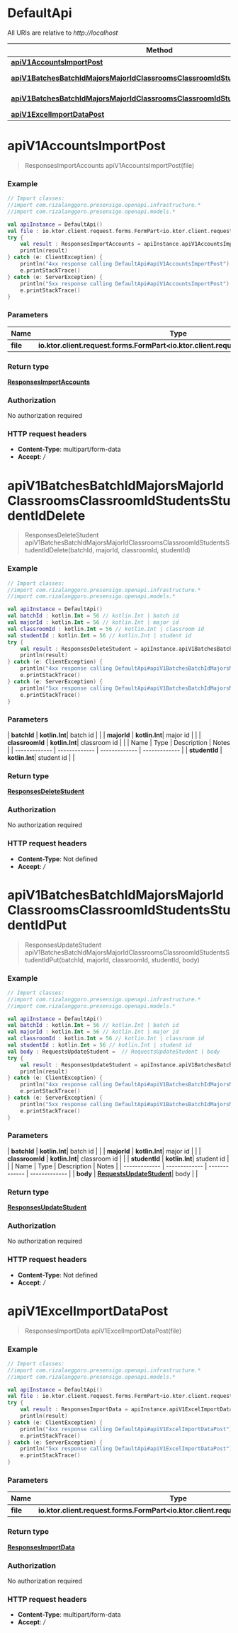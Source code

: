 # DefaultApi

All URIs are relative to *http://localhost*

| Method | HTTP request | Description |
| ------------- | ------------- | ------------- |
| [**apiV1AccountsImportPost**](DefaultApi.md#apiV1AccountsImportPost) | **POST** /api/v1/accounts/import |  |
| [**apiV1BatchesBatchIdMajorsMajorIdClassroomsClassroomIdStudentsStudentIdDelete**](DefaultApi.md#apiV1BatchesBatchIdMajorsMajorIdClassroomsClassroomIdStudentsStudentIdDelete) | **DELETE** /api/v1/batches/{batch_id}/majors/{major_id}/classrooms/{classroom_id}/students/{student_id} |  |
| [**apiV1BatchesBatchIdMajorsMajorIdClassroomsClassroomIdStudentsStudentIdPut**](DefaultApi.md#apiV1BatchesBatchIdMajorsMajorIdClassroomsClassroomIdStudentsStudentIdPut) | **PUT** /api/v1/batches/{batch_id}/majors/{major_id}/classrooms/{classroom_id}/students/{student_id} |  |
| [**apiV1ExcelImportDataPost**](DefaultApi.md#apiV1ExcelImportDataPost) | **POST** /api/v1/excel/import-data |  |


<a id="apiV1AccountsImportPost"></a>
# **apiV1AccountsImportPost**
> ResponsesImportAccounts apiV1AccountsImportPost(file)



### Example
```kotlin
// Import classes:
//import com.rizalanggoro.presensigo.openapi.infrastructure.*
//import com.rizalanggoro.presensigo.openapi.models.*

val apiInstance = DefaultApi()
val file : io.ktor.client.request.forms.FormPart<io.ktor.client.request.forms.InputProvider> = BINARY_DATA_HERE // io.ktor.client.request.forms.FormPart<io.ktor.client.request.forms.InputProvider> | file
try {
    val result : ResponsesImportAccounts = apiInstance.apiV1AccountsImportPost(file)
    println(result)
} catch (e: ClientException) {
    println("4xx response calling DefaultApi#apiV1AccountsImportPost")
    e.printStackTrace()
} catch (e: ServerException) {
    println("5xx response calling DefaultApi#apiV1AccountsImportPost")
    e.printStackTrace()
}
```

### Parameters
| Name | Type | Description  | Notes |
| ------------- | ------------- | ------------- | ------------- |
| **file** | **io.ktor.client.request.forms.FormPart&lt;io.ktor.client.request.forms.InputProvider&gt;**| file | |

### Return type

[**ResponsesImportAccounts**](ResponsesImportAccounts.md)

### Authorization

No authorization required

### HTTP request headers

 - **Content-Type**: multipart/form-data
 - **Accept**: */*

<a id="apiV1BatchesBatchIdMajorsMajorIdClassroomsClassroomIdStudentsStudentIdDelete"></a>
# **apiV1BatchesBatchIdMajorsMajorIdClassroomsClassroomIdStudentsStudentIdDelete**
> ResponsesDeleteStudent apiV1BatchesBatchIdMajorsMajorIdClassroomsClassroomIdStudentsStudentIdDelete(batchId, majorId, classroomId, studentId)



### Example
```kotlin
// Import classes:
//import com.rizalanggoro.presensigo.openapi.infrastructure.*
//import com.rizalanggoro.presensigo.openapi.models.*

val apiInstance = DefaultApi()
val batchId : kotlin.Int = 56 // kotlin.Int | batch id
val majorId : kotlin.Int = 56 // kotlin.Int | major id
val classroomId : kotlin.Int = 56 // kotlin.Int | classroom id
val studentId : kotlin.Int = 56 // kotlin.Int | student id
try {
    val result : ResponsesDeleteStudent = apiInstance.apiV1BatchesBatchIdMajorsMajorIdClassroomsClassroomIdStudentsStudentIdDelete(batchId, majorId, classroomId, studentId)
    println(result)
} catch (e: ClientException) {
    println("4xx response calling DefaultApi#apiV1BatchesBatchIdMajorsMajorIdClassroomsClassroomIdStudentsStudentIdDelete")
    e.printStackTrace()
} catch (e: ServerException) {
    println("5xx response calling DefaultApi#apiV1BatchesBatchIdMajorsMajorIdClassroomsClassroomIdStudentsStudentIdDelete")
    e.printStackTrace()
}
```

### Parameters
| **batchId** | **kotlin.Int**| batch id | |
| **majorId** | **kotlin.Int**| major id | |
| **classroomId** | **kotlin.Int**| classroom id | |
| Name | Type | Description  | Notes |
| ------------- | ------------- | ------------- | ------------- |
| **studentId** | **kotlin.Int**| student id | |

### Return type

[**ResponsesDeleteStudent**](ResponsesDeleteStudent.md)

### Authorization

No authorization required

### HTTP request headers

 - **Content-Type**: Not defined
 - **Accept**: */*

<a id="apiV1BatchesBatchIdMajorsMajorIdClassroomsClassroomIdStudentsStudentIdPut"></a>
# **apiV1BatchesBatchIdMajorsMajorIdClassroomsClassroomIdStudentsStudentIdPut**
> ResponsesUpdateStudent apiV1BatchesBatchIdMajorsMajorIdClassroomsClassroomIdStudentsStudentIdPut(batchId, majorId, classroomId, studentId, body)



### Example
```kotlin
// Import classes:
//import com.rizalanggoro.presensigo.openapi.infrastructure.*
//import com.rizalanggoro.presensigo.openapi.models.*

val apiInstance = DefaultApi()
val batchId : kotlin.Int = 56 // kotlin.Int | batch id
val majorId : kotlin.Int = 56 // kotlin.Int | major id
val classroomId : kotlin.Int = 56 // kotlin.Int | classroom id
val studentId : kotlin.Int = 56 // kotlin.Int | student id
val body : RequestsUpdateStudent =  // RequestsUpdateStudent | body
try {
    val result : ResponsesUpdateStudent = apiInstance.apiV1BatchesBatchIdMajorsMajorIdClassroomsClassroomIdStudentsStudentIdPut(batchId, majorId, classroomId, studentId, body)
    println(result)
} catch (e: ClientException) {
    println("4xx response calling DefaultApi#apiV1BatchesBatchIdMajorsMajorIdClassroomsClassroomIdStudentsStudentIdPut")
    e.printStackTrace()
} catch (e: ServerException) {
    println("5xx response calling DefaultApi#apiV1BatchesBatchIdMajorsMajorIdClassroomsClassroomIdStudentsStudentIdPut")
    e.printStackTrace()
}
```

### Parameters
| **batchId** | **kotlin.Int**| batch id | |
| **majorId** | **kotlin.Int**| major id | |
| **classroomId** | **kotlin.Int**| classroom id | |
| **studentId** | **kotlin.Int**| student id | |
| Name | Type | Description  | Notes |
| ------------- | ------------- | ------------- | ------------- |
| **body** | [**RequestsUpdateStudent**](RequestsUpdateStudent.md)| body | |

### Return type

[**ResponsesUpdateStudent**](ResponsesUpdateStudent.md)

### Authorization

No authorization required

### HTTP request headers

 - **Content-Type**: Not defined
 - **Accept**: */*

<a id="apiV1ExcelImportDataPost"></a>
# **apiV1ExcelImportDataPost**
> ResponsesImportData apiV1ExcelImportDataPost(file)



### Example
```kotlin
// Import classes:
//import com.rizalanggoro.presensigo.openapi.infrastructure.*
//import com.rizalanggoro.presensigo.openapi.models.*

val apiInstance = DefaultApi()
val file : io.ktor.client.request.forms.FormPart<io.ktor.client.request.forms.InputProvider> = BINARY_DATA_HERE // io.ktor.client.request.forms.FormPart<io.ktor.client.request.forms.InputProvider> | file
try {
    val result : ResponsesImportData = apiInstance.apiV1ExcelImportDataPost(file)
    println(result)
} catch (e: ClientException) {
    println("4xx response calling DefaultApi#apiV1ExcelImportDataPost")
    e.printStackTrace()
} catch (e: ServerException) {
    println("5xx response calling DefaultApi#apiV1ExcelImportDataPost")
    e.printStackTrace()
}
```

### Parameters
| Name | Type | Description  | Notes |
| ------------- | ------------- | ------------- | ------------- |
| **file** | **io.ktor.client.request.forms.FormPart&lt;io.ktor.client.request.forms.InputProvider&gt;**| file | |

### Return type

[**ResponsesImportData**](ResponsesImportData.md)

### Authorization

No authorization required

### HTTP request headers

 - **Content-Type**: multipart/form-data
 - **Accept**: */*


